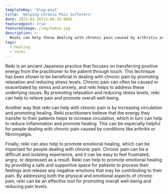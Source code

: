 ```yaml
---
templateKey: 'blog-post'
title: 'Helping Chronic Pain Sufferers'
date: 2023-02-26T15:04:10.000Z
featuredpost: true
featuredimage: /img/hamsa.jpg
description: >-
  Reiki can help those dealing with chronic pain caused by arthritis or fibromyalgia
tags:
  - healing
  - reiki
---
```


Reiki is an ancient Japanese practice that focuses on transferring positive energy from the practitioner to the patient through touch. This technique has been shown to be beneficial in dealing with chronic pain by promoting relaxation and reducing stress levels. Chronic pain can often be caused or exacerbated by stress and anxiety, and reiki helps to address these underlying issues. By promoting relaxation and reducing stress levels, reiki can help to relieve pain and promote overall well-being.

Another way that reiki can help with chronic pain is by increasing circulation and promoting healing. Reiki practitioners believe that the energy they transfer to their patients helps to increase circulation, which in turn can help to reduce inflammation and promote healing. This can be especially helpful for people dealing with chronic pain caused by conditions like arthritis or fibromyalgia.

Finally, reiki can also help to promote emotional healing, which can be important for people dealing with chronic pain. Chronic pain can be a difficult and isolating experience, and it can be easy to feel frustrated, angry, or depressed as a result. Reiki can help to promote emotional healing by providing a safe and supportive space for patients to process their feelings and release any negative emotions that may be contributing to their pain. By addressing both the physical and emotional aspects of chronic pain, reiki can be an effective tool for promoting overall well-being and reducing pain levels.